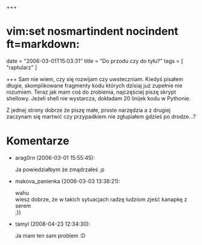 +++
# vim:set nosmartindent nocindent ft=markdown:
date = "2006-03-01T15:03:31"
title = "Do przodu czy do tyłu?"
tags = [ "raptularz" ]

+++
Sam nie wiem, czy się rozwijam czy uwsteczniam. Kiedyś pisałem długie,
skomplikowane fragmenty kodu których dzisiaj już zupełnie nie rozumiem. Teraz
jak mam coś do zrobienia, najczęściej piszę skrypt shellowy. Jeżeli shell nie
wystarcza, dokładam 20 linijek kodu w Pythonie.

Z jednej strony dobrze że piszę małe, proste narzędzia a z drugiej zaczynam
się martwić czy przypadkiem nie zgłupiałem gdzieś po drodze...?

# Komentarze

* arag0rn (2006-03-01 15:55:45): <p>Ja powiedziałbym że zmądrzałeś ;p</p>
* makova\_panienka (2006-03-03 13:38:21): <p>wahu <br />wiesz dobrze, że w takich
  sytuacjach radzę ludziom zjeść kanapkę z serem <br />;))</p>
* tamyl (2008-04-23 12:34:30): <p>Ja mam ten sam problem :D</p>
